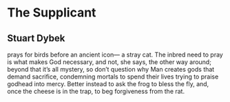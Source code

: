 # The Supplicant
## Stuart Dybek
prays for birds
before an ancient icon—
a stray cat.
The inbred need
to pray
is what makes God
necessary,
and not, she says,
the other way
around;
beyond that
it’s all mystery,
so don’t question
why Man creates gods
that demand
sacrifice,
condemning mortals
to spend their lives
trying to praise
godhead into mercy.
Better instead
to ask the frog
to bless the fly,
and, once the cheese
is in the trap,
to beg forgiveness
from the rat.